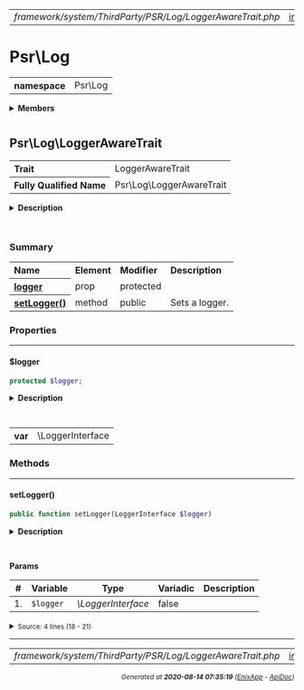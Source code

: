 


 



<table>
<tr>
<td style="width:100%"><em>framework/system/ThirdParty/PSR/Log/LoggerAwareTrait.php</em></td>
<td><a href="../../../../../../../../api/index.md">index</a></td>
<td><a href="../../../../../../../../api/vendor/codeigniter4/framework/system/ThirdParty/PSR/Log/LoggerAwareInterface.md">prev</a></td>
<td><a href="../../../../../../../../api/vendor/codeigniter4/framework/system/ThirdParty/PSR/Log/LoggerInterface.md">next</a></td>
</tr>
</table>







# Psr\Log 
<table style="text-align:left">
<tr><th>namespace</th><td>Psr\Log</td></tr>
</table>

 

<details>
<summary style="margin-bottom:12px;"><strong>Members</strong></summary>
<table>
<tr><td><a href="../../../../../../../../api/vendor/codeigniter4/framework/system/ThirdParty/PSR/Log/AbstractLogger.md">Psr\Log\AbstractLogger</a></td></tr>
<tr><td><a href="../../../../../../../../api/vendor/codeigniter4/framework/system/ThirdParty/PSR/Log/InvalidArgumentException.md">Psr\Log\InvalidArgumentException</a></td></tr>
<tr><td><a href="../../../../../../../../api/vendor/codeigniter4/framework/system/ThirdParty/PSR/Log/LogLevel.md">Psr\Log\LogLevel</a></td></tr>
<tr><td><a href="../../../../../../../../api/vendor/codeigniter4/framework/system/ThirdParty/PSR/Log/LoggerAwareInterface.md">Psr\Log\LoggerAwareInterface</a></td></tr>
<tr><td><a href="../../../../../../../../api/vendor/codeigniter4/framework/system/ThirdParty/PSR/Log/LoggerAwareTrait.md">Psr\Log\LoggerAwareTrait</a></td></tr>
<tr><td><a href="../../../../../../../../api/vendor/codeigniter4/framework/system/ThirdParty/PSR/Log/LoggerInterface.md">Psr\Log\LoggerInterface</a></td></tr>
<tr><td><a href="../../../../../../../../api/vendor/codeigniter4/framework/system/ThirdParty/PSR/Log/LoggerTrait.md">Psr\Log\LoggerTrait</a></td></tr>
<tr><td><a href="../../../../../../../../api/vendor/codeigniter4/framework/system/ThirdParty/PSR/Log/NullLogger.md">Psr\Log\NullLogger</a></td></tr>
</table>
</details>



 

 
## Psr\Log\LoggerAwareTrait

<table style="text-align:left">
<tr><th>Trait</th><td>LoggerAwareTrait</td></tr>
<tr><th>Fully Qualified Name</th><td>Psr\Log\LoggerAwareTrait</td></tr>
</table>


<details>
<summary style="margin-bottom:12px;"><strong>Description</strong></summary>

<table>
<tr><td>
Basic Implementation of LoggerAwareInterface.
</td></tr>
</table>


</details>



<table style="text-align:left">
</table>



### Summary


<table style="text-align:left;">
<tr>
<th>Name</th>
<th>Element</th>
<th>Modifier</th>
<th>Description</th>
</tr>

<tr>
<th><a href="#logger"><strong>logger</strong></a></th>
<td>prop</td>
<td>
protected

</td>
<td></td>
</tr>

<tr>
<th><a href="#setLogger"><strong>setLogger</strong>()</a></th>
<td>method</td>
<td>
public

</td>
<td>Sets a logger.</td>
</tr>

</table>





### Properties


<hr>

#### $logger

```php
protected $logger;
```

<details>
<summary style="margin-bottom:12px;"><strong>Description</strong></summary>

*No description.*


</details>



<table style="text-align:left">
</table>




<table>
<tr>
<th style="vertical-align:top;">var</th>
<td>\LoggerInterface
</td>
</tr>
</table>







### Methods


<hr>

#### setLogger()

```php
public function setLogger(LoggerInterface $logger)
```

<details>
<summary style="margin-bottom:12px;"><strong>Description</strong></summary>

<table>
<tr><td>
Sets a logger.
</td></tr>
</table>


</details>



<table style="text-align:left">
</table>


**Params**

<table>
<thead>
<tr>
<th>#</th>
<th>Variable</th>
<th>Type</th>
<th>Variadic</th>
<th>Description</th>
</tr>
</thead>
<tbody>

<tr>
<td>1.</td>
<td><code>$logger</code></td>
<td><em>\LoggerInterface
</em></td>
<td>false</td>
<td></td>
</tr>


</tbody>
</table>








<details>
<summary><small>Source: 4 lines (18 - 21)</small></summary>

```php
public function setLogger(LoggerInterface $logger)
{
    $this->logger = $logger;
}
```

</details>





 


 
  




<hr>

<table>
<tr>
<td style="width:100%"><em>framework/system/ThirdParty/PSR/Log/LoggerAwareTrait.php</em></td>
<td><a href="../../../../../../../../api/index.md">index</a></td>
<td><a href="../../../../../../../../api/vendor/codeigniter4/framework/system/ThirdParty/PSR/Log/LoggerAwareInterface.md">prev</a></td>
<td><a href="../../../../../../../../api/vendor/codeigniter4/framework/system/ThirdParty/PSR/Log/LoggerInterface.md">next</a></td>
<td><a href="#">top</a></td></tr>
</table>




<div style="text-align:right;">

<small>_Generated at **2020-08-14 07:35:19**_ *([EnixApp](https://github.com/enix-app) - [ApiDoc](https://github.com/enix-app/apidoc))*</small>
</div>
